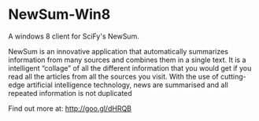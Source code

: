 NewSum-Win8
===========

A windows 8 client for SciFy's NewSum.  

NewSum is an innovative application that automatically summarizes information from many sources and combines them in a single text.
It is a intelligent “collage” of all the different information that you would get if you read all the articles from all the sources you visit.
With the use of cutting-edge artificial intelligence technology, news are summarised and all repeated information is not duplicated


Find out more at: http://goo.gl/dHRQB
